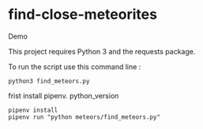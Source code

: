 # find-close-meteorites
Demo

This project requires Python 3 and the requests package.

To run the script use this command line :

`python3 find_meteors.py`

frist install pipenv. python_version

```
pipenv install
pipenv run "python meteors/find_meteors.py"
```
